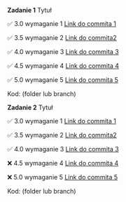 **Zadanie 1** Tytuł

:white_check_mark: 3.0 wymaganie 1 [Link do commita 1](https://hub.docker.com/r/pbednarski/kotlin-docker-example)

:white_check_mark: 3.5 wymaganie 2 [Link do commita2 ](https://hub.docker.com/r/pbednarski/kotlin-docker-example)

:white_check_mark: 4.0 wymaganie 3 [Link do commita 3](https://hub.docker.com/r/pbednarski/kotlin-docker-example)

:white_check_mark: 4.5 wymaganie 4 [Link do commita 4](https://hub.docker.com/r/pbednarski/kotlin-docker-example)

:white_check_mark: 5.0 wymaganie 5 [Link do commita 5](https://hub.docker.com/r/pbednarski/kotlin-docker-example)


Kod: (folder lub branch)

**Zadanie 2** Tytuł

:white_check_mark: 3.0 wymaganie 1 [Link do commita 1](https://github.com/kprzystalski/workshop_template/commit/hash)

:white_check_mark: 3.5 wymaganie 2 [Link do commita2 ](https://github.com/kprzystalski/workshop_template/commit/hash)

:white_check_mark: 4.0 wymaganie 3 [Link do commita 3](https://github.com/kprzystalski/workshop_template/commit/hash)

:x: 4.5 wymaganie 4 [Link do commita 4](https://github.com/kprzystalski/workshop_template/commit/hash)

:x: 5.0 wymaganie 5 [Link do commita 5](https://github.com/kprzystalski/workshop_template/commit/hash)


Kod: (folder lub branch)

